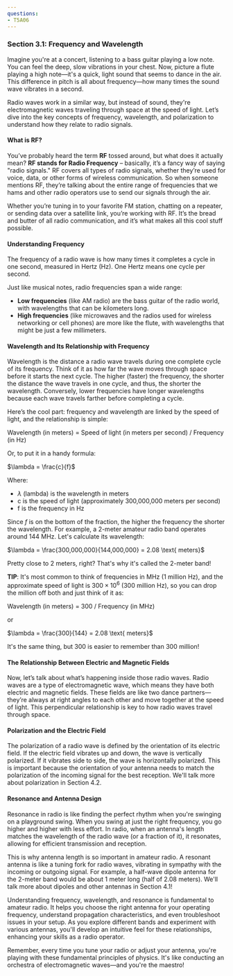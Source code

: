```yaml
---
questions:
- T5A06
---
```


### Section 3.1: Frequency and Wavelength

Imagine you're at a concert, listening to a bass guitar playing a low note. You can feel the deep, slow vibrations in your chest. Now, picture a flute playing a high note—it's a quick, light sound that seems to dance in the air. This difference in pitch is all about frequency—how many times the sound wave vibrates in a second.

Radio waves work in a similar way, but instead of sound, they're electromagnetic waves traveling through space at the speed of light. Let’s dive into the key concepts of frequency, wavelength, and polarization to understand how they relate to radio signals.

#### What is RF?

You’ve probably heard the term **RF** tossed around, but what does it actually mean? **RF stands for Radio Frequency** – basically, it’s a fancy way of saying "radio signals." RF covers all types of radio signals, whether they’re used for voice, data, or other forms of wireless communication. So when someone mentions RF, they’re talking about the entire range of frequencies that we hams and other radio operators use to send our signals through the air.

Whether you’re tuning in to your favorite FM station, chatting on a repeater, or sending data over a satellite link, you’re working with RF. It’s the bread and butter of all radio communication, and it’s what makes all this cool stuff possible.

#### Understanding Frequency

The frequency of a radio wave is how many times it completes a cycle in one second, measured in Hertz (Hz). One Hertz means one cycle per second.

Just like musical notes, radio frequencies span a wide range:

- **Low frequencies** (like AM radio) are the bass guitar of the radio world, with wavelengths that can be kilometers long.
- **High frequencies** (like microwaves and the radios used for wireless networking or cell phones) are more like the flute, with wavelengths that might be just a few millimeters.

#### Wavelength and Its Relationship with Frequency

Wavelength is the distance a radio wave travels during one complete cycle of its frequency. Think of it as how far the wave moves through space before it starts the next cycle. The higher (faster) the frequency, the shorter the distance the wave travels in one cycle, and thus, the shorter the wavelength. Conversely, lower frequencies have longer wavelengths because each wave travels farther before completing a cycle.

Here’s the cool part: frequency and wavelength are linked by the speed of light, and the relationship is simple:

Wavelength (in meters) = Speed of light (in meters per second) / Frequency (in Hz)

Or, to put it in a handy formula:

$\lambda = \frac{c}{f}$

Where:
- $\lambda$ (lambda) is the wavelength in meters
- c is the speed of light (approximately 300,000,000 meters per second)
- f is the frequency in Hz

Since $f$ is on the bottom of the fraction, the higher the frequency the shorter the wavelength. For example, a 2-meter amateur radio band operates around 144 MHz. Let's calculate its wavelength:

$\lambda = \frac{300,000,000}{144,000,000} = 2.08 \text{ meters}$

Pretty close to 2 meters, right? That's why it's called the 2-meter band!

**TIP**: It's most common to think of frequencies in MHz (1 million Hz), and the approximate speed of light is $300\times10^6$ (300 million Hz), so you can drop the million off both and just think of it as:

Wavelength (in meters) = 300 / Frequency (in MHz)

or

$\lambda = \frac{300}{144} = 2.08 \text{ meters}$

It's the same thing, but 300 is easier to remember than 300 million!

#### The Relationship Between Electric and Magnetic Fields

Now, let’s talk about what’s happening inside those radio waves. Radio waves are a type of electromagnetic wave, which means they have both electric and magnetic fields. These fields are like two dance partners—they’re always at right angles to each other and move together at the speed of light. This perpendicular relationship is key to how radio waves travel through space.

#### Polarization and the Electric Field

The polarization of a radio wave is defined by the orientation of its electric field. If the electric field vibrates up and down, the wave is vertically polarized. If it vibrates side to side, the wave is horizontally polarized. This is important because the orientation of your antenna needs to match the polarization of the incoming signal for the best reception. We'll talk more about polarization in Section 4.2.

#### Resonance and Antenna Design

Resonance in radio is like finding the perfect rhythm when you're swinging on a playground swing. When you swing at just the right frequency, you go higher and higher with less effort. In radio, when an antenna's length matches the wavelength of the radio wave (or a fraction of it), it resonates, allowing for efficient transmission and reception.

This is why antenna length is so important in amateur radio. A resonant antenna is like a tuning fork for radio waves, vibrating in sympathy with the incoming or outgoing signal. For example, a half-wave dipole antenna for the 2-meter band would be about 1 meter long (half of 2.08 meters). We'll talk more about dipoles and other antennas in Section 4.1!

Understanding frequency, wavelength, and resonance is fundamental to amateur radio. It helps you choose the right antenna for your operating frequency, understand propagation characteristics, and even troubleshoot issues in your setup. As you explore different bands and experiment with various antennas, you'll develop an intuitive feel for these relationships, enhancing your skills as a radio operator.

Remember, every time you tune your radio or adjust your antenna, you're playing with these fundamental principles of physics. It's like conducting an orchestra of electromagnetic waves—and you're the maestro!
